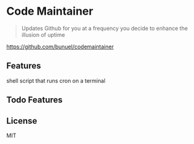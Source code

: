 # Code Maintainer

> Updates Github for you at a frequency you decide to enhance the illusion of uptime

https://github.com/bunuel/codemaintainer

## Features

shell script that runs cron on a terminal

## Todo Features



## License

MIT
